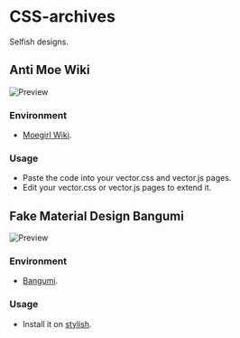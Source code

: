 # CSS-archives
Selfish designs.
## Anti Moe Wiki
![Preview](https://raw.githubusercontent.com/inchei/CSS-archives/master/preview02.png)
### Environment
* [Moegirl Wiki](https://zh.moegirl.org).

### Usage
* Paste the code into your vector.css and vector.js pages.
* Edit your vector.css or vector.js pages to extend it.

## Fake Material Design Bangumi
![Preview](https://raw.githubusercontent.com/inchei/CSS-archives/master/preview01.png)
### Environment
* [Bangumi](http://bangumi.tv).

### Usage
* Install it on [stylish](https://userstyles.org/styles/148230/bangumi-material-design).